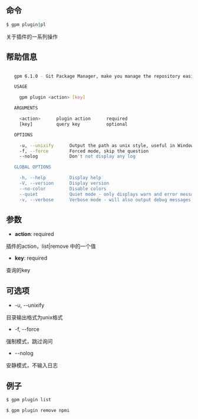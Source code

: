 ## 命令

```bash
$ gpm plugin|pl
```

关于插件的一系列操作

## 帮助信息

```bash

   gpm 6.1.0 - Git Package Manager, make you manage the repository easier

   USAGE

     gpm plugin <action> [key]

   ARGUMENTS

     <action>      plugin action      required
     [key]         query key          optional

   OPTIONS

     -u, --unixify      Output the path as unix style, useful in Windows Git bash      optional
     -f, --force        Forced mode, skip the question                                 optional
     --nolog            Don't not display any log                                      optional

   GLOBAL OPTIONS

     -h, --help         Display help
     -V, --version      Display version
     --no-color         Disable colors
     --quiet            Quiet mode - only displays warn and error messages
     -v, --verbose      Verbose mode - will also output debug messages
```

## 参数

- **action**: required

插件的action，list|remove 中的一个值

- **key**: required

查询的key

## 可选项

- -u, --unixify

目录输出格式为unix格式

- -f, --force

强制模式，跳过询问

- --nolog

安静模式，不输入日志

## 例子

```bash
$ gpm plugin list
```

```bash
$ gpm plugin remove npmi
```